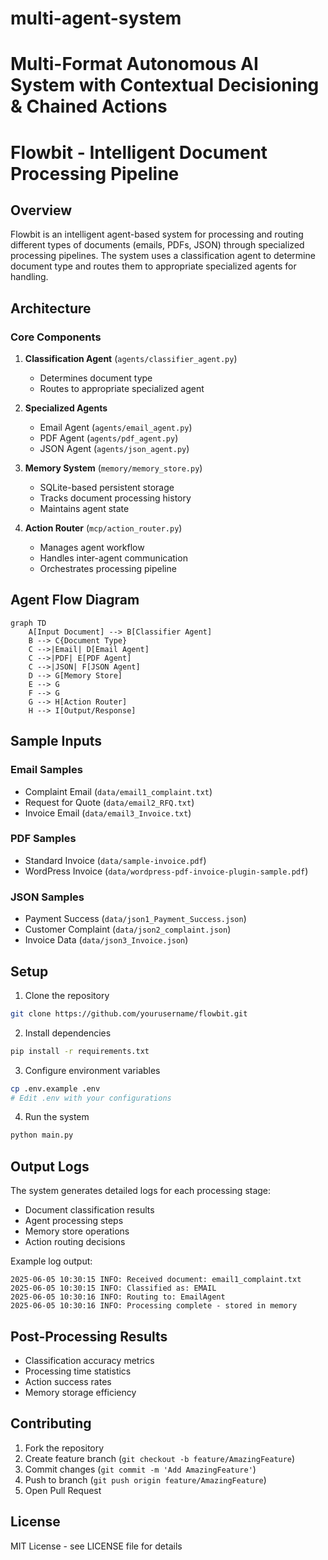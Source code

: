 
# multi-agent-system
Multi-Format Autonomous AI System with Contextual Decisioning &amp; Chained Actions
=======
# Flowbit - Intelligent Document Processing Pipeline

## Overview

Flowbit is an intelligent agent-based system for processing and routing different types of documents (emails, PDFs, JSON) through specialized processing pipelines. The system uses a classification agent to determine document type and routes them to appropriate specialized agents for handling.

## Architecture

### Core Components

1. **Classification Agent** (`agents/classifier_agent.py`)

   - Determines document type
   - Routes to appropriate specialized agent

2. **Specialized Agents**

   - Email Agent (`agents/email_agent.py`)
   - PDF Agent (`agents/pdf_agent.py`)
   - JSON Agent (`agents/json_agent.py`)

3. **Memory System** (`memory/memory_store.py`)

   - SQLite-based persistent storage
   - Tracks document processing history
   - Maintains agent state

4. **Action Router** (`mcp/action_router.py`)
   - Manages agent workflow
   - Handles inter-agent communication
   - Orchestrates processing pipeline

## Agent Flow Diagram

```mermaid
graph TD
    A[Input Document] --> B[Classifier Agent]
    B --> C{Document Type}
    C -->|Email| D[Email Agent]
    C -->|PDF| E[PDF Agent]
    C -->|JSON| F[JSON Agent]
    D --> G[Memory Store]
    E --> G
    F --> G
    G --> H[Action Router]
    H --> I[Output/Response]
```

## Sample Inputs

### Email Samples

- Complaint Email (`data/email1_complaint.txt`)
- Request for Quote (`data/email2_RFQ.txt`)
- Invoice Email (`data/email3_Invoice.txt`)

### PDF Samples

- Standard Invoice (`data/sample-invoice.pdf`)
- WordPress Invoice (`data/wordpress-pdf-invoice-plugin-sample.pdf`)

### JSON Samples

- Payment Success (`data/json1_Payment_Success.json`)
- Customer Complaint (`data/json2_complaint.json`)
- Invoice Data (`data/json3_Invoice.json`)

## Setup

1. Clone the repository

```bash
git clone https://github.com/yourusername/flowbit.git
```

2. Install dependencies

```bash
pip install -r requirements.txt
```

3. Configure environment variables

```bash
cp .env.example .env
# Edit .env with your configurations
```

4. Run the system

```bash
python main.py
```

## Output Logs

The system generates detailed logs for each processing stage:

- Document classification results
- Agent processing steps
- Memory store operations
- Action routing decisions

Example log output:

```
2025-06-05 10:30:15 INFO: Received document: email1_complaint.txt
2025-06-05 10:30:15 INFO: Classified as: EMAIL
2025-06-05 10:30:16 INFO: Routing to: EmailAgent
2025-06-05 10:30:16 INFO: Processing complete - stored in memory
```

## Post-Processing Results

- Classification accuracy metrics
- Processing time statistics
- Action success rates
- Memory storage efficiency

## Contributing

1. Fork the repository
2. Create feature branch (`git checkout -b feature/AmazingFeature`)
3. Commit changes (`git commit -m 'Add AmazingFeature'`)
4. Push to branch (`git push origin feature/AmazingFeature`)
5. Open Pull Request

## License

MIT License - see LICENSE file for details


